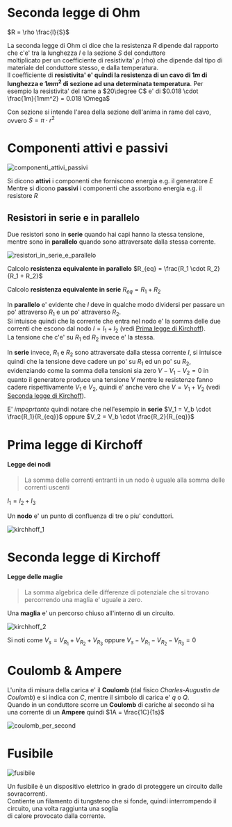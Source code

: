 # Seconda legge di Ohm  

$R = \rho \frac{l}{S}$  

La seconda legge di Ohm ci dice che la resistenza $R$ dipende dal rapporto che c'e' tra la lunghezza $l$ e la sezione $S$ del conduttore  
moltiplicato per un coefficiente di resistivita' $\rho$ (rho) che dipende dal tipo di materiale del conduttore stesso, e dalla temperatura.  
Il coefficiente di **resistivita' e' quindi la resistenza di un cavo di $1m$ di lunghezza e $1mm^2$ di sezione ad una determinata temperatura**.
Per esempio la resistivita' del rame a $20\degree C$ e' di $0.018 \cdot \frac{1m}{1mm^2} = 0.018 \Omega$  

Con sezione si intende l'area della sezione dell'anima in rame del cavo, ovvero $S = \pi \cdot r^2$

# Componenti attivi e passivi  

![componenti_attivi_passivi](https://user-images.githubusercontent.com/7195133/195986936-3c6034b4-7262-4f73-8b2d-723a0062323b.jpg)  

Si dicono **attivi** i componenti che forniscono energia e.g. il generatore $E$
Mentre si dicono **passivi** i componenti che assorbono energia e.g. il resistore $R$  

## Resistori in serie e in parallelo

Due resistori sono in **serie** quando hai capi hanno la stessa tensione, mentre sono in **parallelo** quando sono attraversate dalla stessa corrente.  


![resistori_in_serie_e_parallelo](https://user-images.githubusercontent.com/7195133/195977052-41a502ee-093f-4f7a-99c1-2cb5ba18965d.png)  

Calcolo **resistenza equivalente in parallelo** $R_{eq} = \frac{R_1 \cdot R_2}{R_1 + R_2}$  

Calcolo **resistenza equivalente in serie**  $R_{eq} = R_1 + R_2$  


In **parallelo** e' evidente che $I$ deve in qualche modo dividersi per passare un po' attraverso $R_1$ e un po' attraverso $R_2$.  
Si intuisce quindi che la corrente che entra nel nodo e' la somma delle due correnti che escono dal nodo $I = I_1 + I_2$ (vedi [Prima legge di Kirchoff](#prima-legge-di-kirchoff)).  
La tensione che c'e' su $R_1$ ed $R_2$ invece e' la stessa.


In **serie** invece, $R_1$ e $R_2$ sono attraversate dalla stessa corrente $I$, si intuisce quindi che la tensione deve cadere un po' su $R_1$ ed un po' su $R_2$, evidenziando come la somma della tensioni sia zero $V - V_1 - V_2 = 0$ in quanto il generatore produce una tensione $V$ mentre le resistenze fanno cadere rispettivamente $V_1$ e $V_2$, quindi e' anche vero che $V = V_1 + V_2$ (vedi [Seconda legge di Kirchoff](#seconda-legge-di-kirchoff)).  

E' *impoprtante* quindi notare che nell'esempio in **serie** $V_1 = V_b \cdot \frac{R_1}{R_{eq}}$ oppure $V_2 = V_b \cdot \frac{R_2}{R_{eq}}$



# Prima legge di Kirchoff 
#### Legge dei nodi
> La somma delle correnti entranti in un nodo è uguale alla somma delle correnti uscenti   

$I_1 = I_2 + I_3$

Un **nodo** e' un punto di confluenza di tre o piu' conduttori.


![kirchhoff_1](https://user-images.githubusercontent.com/7195133/195977379-bbc3de68-a649-4520-9e59-a086dc6534dd.jpg)  

# Seconda legge di Kirchoff  
#### Legge delle maglie  
> La somma algebrica delle differenze di potenziale che si trovano percorrendo una maglia e' uguale a zero.  

Una **maglia** e' un percorso chiuso all'interno di un circuito.  

![kirchhoff_2](https://user-images.githubusercontent.com/7195133/195985646-8b277b29-6bf0-44a7-9a6d-08240a51b0e8.jpg)  

Si noti come $V_s = V_{R_1} + V_{R_2} + V_{R_3}$ oppure $V_s - V_{R_1} - V_{R_2} - V_{R_3} = 0$

# Coulomb & Ampere

L'unita di misura della carica e' il **Coulomb** (dal fisico *Charles-Augustin de Coulomb*) e si indica con $C$, mentre il simbolo di carica e' $q$ o $Q$.  
Quando in un conduttore scorre un **Coulomb** di cariche al secondo si ha una corrente di un **Ampere** quindi $1A = \frac{1C}{1s}$

![coulomb_per_second](https://user-images.githubusercontent.com/7195133/217673362-dd269a26-153d-4af3-9fad-372fec198933.jpg)


# Fusibile  

![fusibile](https://user-images.githubusercontent.com/7195133/197292192-fcb41db8-830b-4991-b14c-a9a04cdbd4cc.gif)

Un fusibile è un dispositivo elettrico in grado di proteggere un circuito dalle sovracorrenti.  
Contiente un filamento di tungsteno che si fonde, quindi interrompendo il circuito, una volta raggiunta una soglia  
di calore provocato dalla corrente.  



